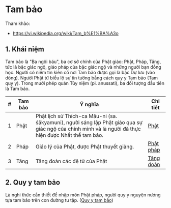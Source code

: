 # Tam bảo

Tham khảo:

- <https://vi.wikipedia.org/wiki/Tam_b%E1%BA%A3o>

## 1. Khái niệm

Tam bảo là "Ba ngôi báu", ba cơ sở chính của Phật giáo: Phật, Pháp, Tăng, tức là bậc giác ngộ, giáo pháp của bậc giác ngộ và những người bạn đồng học. Người có niềm tin kiên cố nơi Tam bảo được gọi là bậc Dự lưu (vào dòng). Người Phật tử biểu lộ sự tin tưởng bằng cách quy y Tam bảo (Tam quy y). Trong mười phép quán Tùy niệm (pi. anussati), ba đối tượng đầu tiên là Tam bảo.

|# |Tam bảo  |Ý nghĩa  |Chi tiết  |
|--|---------|---------|---------|
|1 |Phật     | Phật lịch sử Thích-ca Mâu-ni (sa. śākyamuni), người sáng lập Phật giáo qua sự giác ngộ của chính mình và là người đã thực hiện được Nhất thể tam bảo.  | [Phật](../con_nguoi/duc_phat.md) |
|2 |Pháp     | Giáo lý của Phật, được Phật thuyết giảng.  | [Phật pháp](../khai_niem/phat_phap.md) |
|3 |Tăng     | Tăng đoàn các đệ tử của Phật | [Tăng đoàn](../khai_niem/tang_doan.md)  |

## 2. Quy y tam bảo

Là nghi thức cần thiết để nhập môn Phật pháp, người quy y nguyện nương tựa tam bảo trên con đường tu tập. ([Quy y tam bảo](../khai_niem/quy_y_tam_bao.md))
